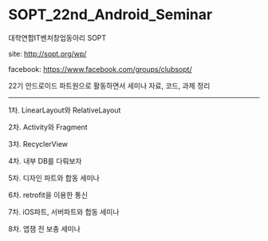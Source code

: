 # SOPT_22nd_Android_Seminar

대학연합IT벤처창업동아리 SOPT

site: http://sopt.org/wp/

facebook: https://www.facebook.com/groups/clubsopt/

22기 안드로이드 파트원으로 활동하면서 세미나 자료, 코드, 과제 정리

------------------------------------------------------------------------------------------------------------------------

1차. LinearLayout와 RelativeLayout

2차. Activity와 Fragment

3차. RecyclerView

4차. 내부 DB를 다뤄보자

5차. 디자인 파트와 합동 세미나

6차. retrofit을 이용한 통신

7차. iOS파트, 서버파트와 합동 세미나

8차. 앱잼 전 보충 세미나
